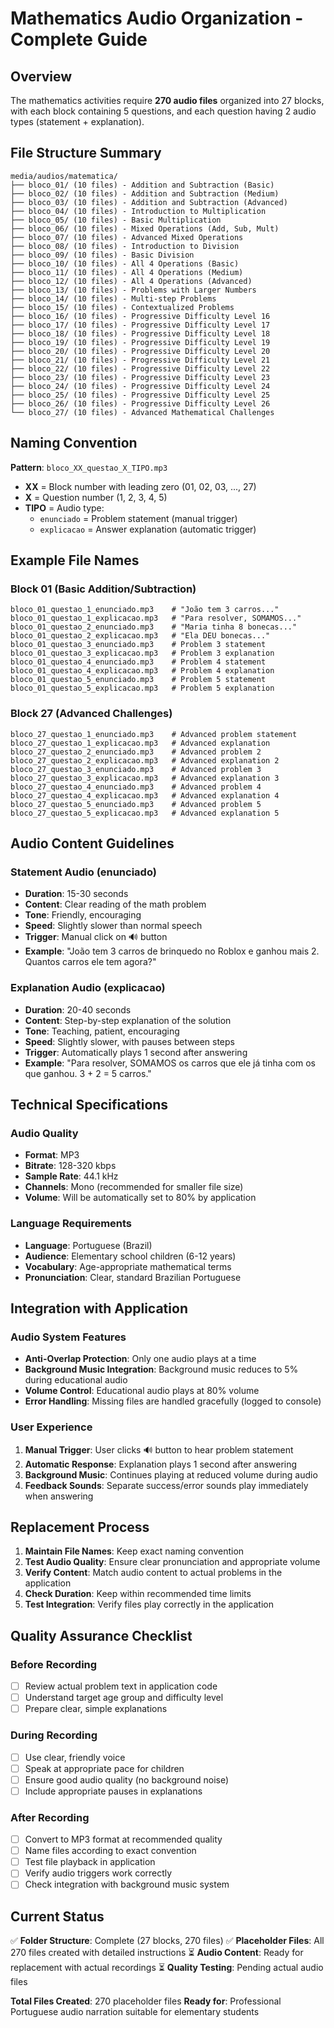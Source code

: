 # Mathematics Audio Organization - Complete Guide

## Overview

The mathematics activities require **270 audio files** organized into 27 blocks, with each block containing 5 questions, and each question having 2 audio types (statement + explanation).

## File Structure Summary

```
media/audios/matematica/
├── bloco_01/ (10 files) - Addition and Subtraction (Basic)
├── bloco_02/ (10 files) - Addition and Subtraction (Medium)
├── bloco_03/ (10 files) - Addition and Subtraction (Advanced)
├── bloco_04/ (10 files) - Introduction to Multiplication
├── bloco_05/ (10 files) - Basic Multiplication
├── bloco_06/ (10 files) - Mixed Operations (Add, Sub, Mult)
├── bloco_07/ (10 files) - Advanced Mixed Operations
├── bloco_08/ (10 files) - Introduction to Division
├── bloco_09/ (10 files) - Basic Division
├── bloco_10/ (10 files) - All 4 Operations (Basic)
├── bloco_11/ (10 files) - All 4 Operations (Medium)
├── bloco_12/ (10 files) - All 4 Operations (Advanced)
├── bloco_13/ (10 files) - Problems with Larger Numbers
├── bloco_14/ (10 files) - Multi-step Problems
├── bloco_15/ (10 files) - Contextualized Problems
├── bloco_16/ (10 files) - Progressive Difficulty Level 16
├── bloco_17/ (10 files) - Progressive Difficulty Level 17
├── bloco_18/ (10 files) - Progressive Difficulty Level 18
├── bloco_19/ (10 files) - Progressive Difficulty Level 19
├── bloco_20/ (10 files) - Progressive Difficulty Level 20
├── bloco_21/ (10 files) - Progressive Difficulty Level 21
├── bloco_22/ (10 files) - Progressive Difficulty Level 22
├── bloco_23/ (10 files) - Progressive Difficulty Level 23
├── bloco_24/ (10 files) - Progressive Difficulty Level 24
├── bloco_25/ (10 files) - Progressive Difficulty Level 25
├── bloco_26/ (10 files) - Progressive Difficulty Level 26
└── bloco_27/ (10 files) - Advanced Mathematical Challenges
```

## Naming Convention

**Pattern**: `bloco_XX_questao_X_TIPO.mp3`

- **XX** = Block number with leading zero (01, 02, 03, ..., 27)
- **X** = Question number (1, 2, 3, 4, 5)
- **TIPO** = Audio type:
  - `enunciado` = Problem statement (manual trigger)
  - `explicacao` = Answer explanation (automatic trigger)

## Example File Names

### Block 01 (Basic Addition/Subtraction)
```
bloco_01_questao_1_enunciado.mp3    # "João tem 3 carros..."
bloco_01_questao_1_explicacao.mp3   # "Para resolver, SOMAMOS..."
bloco_01_questao_2_enunciado.mp3    # "Maria tinha 8 bonecas..."
bloco_01_questao_2_explicacao.mp3   # "Ela DEU bonecas..."
bloco_01_questao_3_enunciado.mp3    # Problem 3 statement
bloco_01_questao_3_explicacao.mp3   # Problem 3 explanation
bloco_01_questao_4_enunciado.mp3    # Problem 4 statement
bloco_01_questao_4_explicacao.mp3   # Problem 4 explanation
bloco_01_questao_5_enunciado.mp3    # Problem 5 statement
bloco_01_questao_5_explicacao.mp3   # Problem 5 explanation
```

### Block 27 (Advanced Challenges)
```
bloco_27_questao_1_enunciado.mp3    # Advanced problem statement
bloco_27_questao_1_explicacao.mp3   # Advanced explanation
bloco_27_questao_2_enunciado.mp3    # Advanced problem 2
bloco_27_questao_2_explicacao.mp3   # Advanced explanation 2
bloco_27_questao_3_enunciado.mp3    # Advanced problem 3
bloco_27_questao_3_explicacao.mp3   # Advanced explanation 3
bloco_27_questao_4_enunciado.mp3    # Advanced problem 4
bloco_27_questao_4_explicacao.mp3   # Advanced explanation 4
bloco_27_questao_5_enunciado.mp3    # Advanced problem 5
bloco_27_questao_5_explicacao.mp3   # Advanced explanation 5
```

## Audio Content Guidelines

### Statement Audio (enunciado)
- **Duration**: 15-30 seconds
- **Content**: Clear reading of the math problem
- **Tone**: Friendly, encouraging
- **Speed**: Slightly slower than normal speech
- **Trigger**: Manual click on 🔊 button
- **Example**: "João tem 3 carros de brinquedo no Roblox e ganhou mais 2. Quantos carros ele tem agora?"

### Explanation Audio (explicacao)
- **Duration**: 20-40 seconds  
- **Content**: Step-by-step explanation of the solution
- **Tone**: Teaching, patient, encouraging
- **Speed**: Slightly slower, with pauses between steps
- **Trigger**: Automatically plays 1 second after answering
- **Example**: "Para resolver, SOMAMOS os carros que ele já tinha com os que ganhou. 3 + 2 = 5 carros."

## Technical Specifications

### Audio Quality
- **Format**: MP3
- **Bitrate**: 128-320 kbps
- **Sample Rate**: 44.1 kHz
- **Channels**: Mono (recommended for smaller file size)
- **Volume**: Will be automatically set to 80% by application

### Language Requirements
- **Language**: Portuguese (Brazil)
- **Audience**: Elementary school children (6-12 years)
- **Vocabulary**: Age-appropriate mathematical terms
- **Pronunciation**: Clear, standard Brazilian Portuguese

## Integration with Application

### Audio System Features
- **Anti-Overlap Protection**: Only one audio plays at a time
- **Background Music Integration**: Background music reduces to 5% during educational audio
- **Volume Control**: Educational audio plays at 80% volume
- **Error Handling**: Missing files are handled gracefully (logged to console)

### User Experience
1. **Manual Trigger**: User clicks 🔊 button to hear problem statement
2. **Automatic Response**: Explanation plays 1 second after answering
3. **Background Music**: Continues playing at reduced volume during audio
4. **Feedback Sounds**: Separate success/error sounds play immediately when answering

## Replacement Process

1. **Maintain File Names**: Keep exact naming convention
2. **Test Audio Quality**: Ensure clear pronunciation and appropriate volume
3. **Verify Content**: Match audio content to actual problems in the application
4. **Check Duration**: Keep within recommended time limits
5. **Test Integration**: Verify files play correctly in the application

## Quality Assurance Checklist

### Before Recording
- [ ] Review actual problem text in application code
- [ ] Understand target age group and difficulty level
- [ ] Prepare clear, simple explanations

### During Recording
- [ ] Use clear, friendly voice
- [ ] Speak at appropriate pace for children
- [ ] Ensure good audio quality (no background noise)
- [ ] Include appropriate pauses in explanations

### After Recording
- [ ] Convert to MP3 format at recommended quality
- [ ] Name files according to exact convention
- [ ] Test file playback in application
- [ ] Verify audio triggers work correctly
- [ ] Check integration with background music system

## Current Status

✅ **Folder Structure**: Complete (27 blocks, 270 files)
✅ **Placeholder Files**: All 270 files created with detailed instructions
⏳ **Audio Content**: Ready for replacement with actual recordings
⏳ **Quality Testing**: Pending actual audio files

**Total Files Created**: 270 placeholder files
**Ready for**: Professional Portuguese audio narration suitable for elementary students